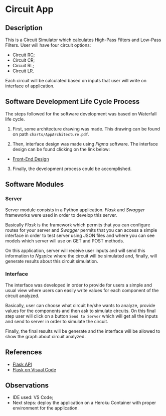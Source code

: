 # Circuit App

## Description

This is a Circuit Simulator which calculates High-Pass Filters and Low-Pass Filters. User will have four circuit options:

- Circuit RC;
- Circuit CR;
- Circuit RL;
- Circuit LR.

Each circuit will be calculated based on inputs that user will write on interface of application.

## Software Development Life Cycle Process

The steps followed for the software development was based on Waterfall life cycle.

1. First, some architecture drawing was made. This drawing can be found on path `charts/AppArchitecture.pdf`.

2. Then, interface design was made using _Figma_ software. The interface design can be found clicking on the link below:

- [Front-End Design](https://www.figma.com/file/mnsnZnp8nyn1JmprzjsGlL/Frequency-Filter-Calculator?node-id=0%3A1)

3. Finally, the development process could be accomplished.

## Software Modules

### Server

Server module consists in a Python application. _Flask_ and _Swagger_ frameworks were used in order to develop this server.

Basically *Flask* is the framework which permits that you can configure routes for your server and *Swagger* permits that you can access a
simple interface in order to test server using JSON files and where you can see models which server will use on GET and POST methods.

On this application, server will receive user inputs and will send this information to _Ngspice_ where the circuit will be simulated and, finally,
will generate results about this circuit simulation.

### Interface

The interface was developed in order to provide for users a simple and usual view where users can easily write values for each component
of the circuit analyzed.

Basically, user can choose what circuit he/she wants to analyze, provide values for the components and then ask to simulate circuits. On this final step
user will click on a button `Send to Server` which will get all the inputs and send to server in order to simulate the circuit.

Finally, the final results will be generate and the interface will be allowed to show the graph about circuit analyzed.

## References

- [Flask API](https://towardsdatascience.com/working-with-apis-using-flask-flask-restplus-and-swagger-ui-7cf447deda7f)
- [Flask on Visual Code](https://code.visualstudio.com/docs/python/tutorial-flask)

## Observations

- IDE used: VS Code;
- Next steps: deploy the application on a Heroku Container with proper environment for the application.
